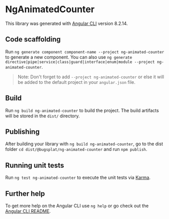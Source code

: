 # NgAnimatedCounter

This library was generated with [Angular CLI](https://github.com/angular/angular-cli) version 8.2.14.

## Code scaffolding

Run `ng generate component component-name --project ng-animated-counter` to generate a new component. You can also use `ng generate directive|pipe|service|class|guard|interface|enum|module --project ng-animated-counter`.
> Note: Don't forget to add `--project ng-animated-counter` or else it will be added to the default project in your `angular.json` file. 

## Build

Run `ng build ng-animated-counter` to build the project. The build artifacts will be stored in the `dist/` directory.

## Publishing

After building your library with `ng build ng-animated-counter`, go to the dist folder `cd dist/@bugsplat/ng-animated-counter` and run `npm publish`.

## Running unit tests

Run `ng test ng-animated-counter` to execute the unit tests via [Karma](https://karma-runner.github.io).

## Further help

To get more help on the Angular CLI use `ng help` or go check out the [Angular CLI README](https://github.com/angular/angular-cli/blob/master/README.md).
